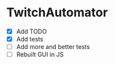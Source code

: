 # TwitchAutomator
- [x] Add TODO
- [x] Add tests
- [ ] Add more and better tests
- [ ] Rebuilt GUI in JS